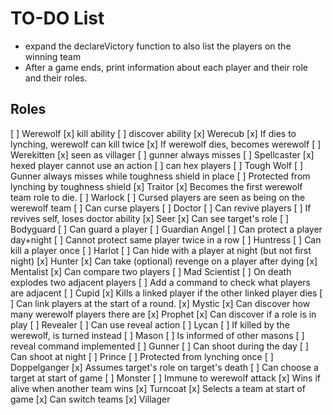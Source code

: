 # TO-DO List
- expand the declareVictory function to also list the players on the winning team
- After a game ends, print information about each player and their role
  and their roles.
  
## Roles
[ ] Werewolf
    [x] kill ability
    [ ] discover ability
[x] Werecub
    [x] If dies to lynching, werewolf can kill twice
    [x] If werewolf dies, becomes werewolf
[ ] Werekitten
    [x] seen as villager
    [ ] gunner always misses
[ ] Spellcaster
    [x] hexed player cannot use an action
    [ ] can hex players
[ ] Tough Wolf
    [ ] Gunner always misses while toughness shield in place
    [ ] Protected from lynching by toughness shield
[x] Traitor
    [x] Becomes the first werewolf team role to die.
[ ] Warlock
    [ ] Cursed players are seen as being on the werewolf team
    [ ] Can curse players
[ ] Doctor
    [ ] Can revive players
    [ ] If revives self, loses doctor ability
[x] Seer
    [x] Can see target's role
[ ] Bodyguard
    [ ] Can guard a player
[ ] Guardian Angel
    [ ] Can protect a player day+night
    [ ] Cannot protect same player twice in a row
[ ] Huntress
    [ ] Can kill a player once
[ ] Harlot
    [ ] Can hide with a player at night (but not first night)
[x] Hunter
    [x] Can take (optional) revenge on a player after dying
[x] Mentalist
    [x] Can compare two players
[ ] Mad Scientist
    [ ] On death explodes two adjacent players
    [ ] Add a command to check what players are adjacent
[ ] Cupid
    [x] Kills a linked player if the other linked player dies 
    [ ] Can link players at the start of a round.
[x] Mystic
    [x] Can discover how many werewolf players there are
[x] Prophet
    [x] Can discover if a role is in play
[ ] Revealer
    [ ] Can use reveal action
[ ] Lycan
    [ ] If killed by the werewolf, is turned instead
[ ] Mason
    [ ] Is informed of other masons
    [ ] reveal command implemented
[ ] Gunner
    [ ] Can shoot during the day
    [ ] Can shoot at night
[ ] Prince
    [ ] Protected from lynching once
[ ] Doppelganger
    [x] Assumes target's role on target's death
    [ ] Can choose a target at start of game
[ ] Monster
    [ ] Immune to werewolf attack
    [x] Wins if alive when another team wins
[x] Turncoat
    [x] Selects a team at start of game
    [x] Can switch teams
[x] Villager
